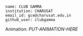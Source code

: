 ```
name: CLUB GAMMA
institution: CHARUSAT
email_id: gce@charusat.edu.in 
github_user: clubgamma
```
Animation: *PUT-ANIMATION-HERE*

